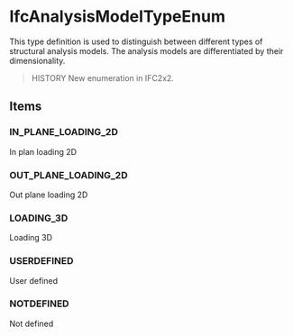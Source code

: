 # IfcAnalysisModelTypeEnum

This type definition is used to distinguish between different types of structural analysis models. The analysis models are differentiated by their dimensionality.

> HISTORY New enumeration in IFC2x2.

## Items

### IN_PLANE_LOADING_2D
In plan loading 2D

### OUT_PLANE_LOADING_2D
Out plane loading 2D

### LOADING_3D
Loading 3D

### USERDEFINED
User defined

### NOTDEFINED
Not defined
